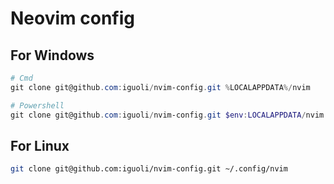 # Neovim config 

## For Windows

```ps1
# Cmd
git clone git@github.com:iguoli/nvim-config.git %LOCALAPPDATA%/nvim

# Powershell
git clone git@github.com:iguoli/nvim-config.git $env:LOCALAPPDATA/nvim
```

## For Linux

```sh
git clone git@github.com:iguoli/nvim-config.git ~/.config/nvim
```
